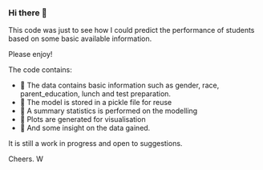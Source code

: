 ### Hi there 👋

This code was just to see how I could predict the performance of students based on some basic available information. 

Please enjoy!

The code contains:
- 🔭 The data contains basic information such as gender, race, parent_education, lunch and test preparation.
- 🌱 The model is stored in a pickle file for reuse
- 👯 A summary statistics is performed on the modelling
- 🤔 Plots are generated for visualisation
- 💬 And some insight on the data gained.

It is still a work in progress and open to suggestions. 

Cheers.
W

